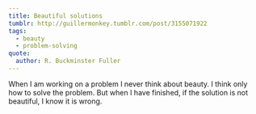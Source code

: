 ```yaml
---
title: Beautiful solutions
tumblr: http://guillermonkey.tumblr.com/post/3155071922
tags:
  - beauty
  - problem-solving
quote:
  author: R. Buckminster Fuller
---
```


When I am working on a problem I never think about beauty. I think only how to solve the problem. But when I have finished, if the solution is not beautiful, I know it is wrong.
